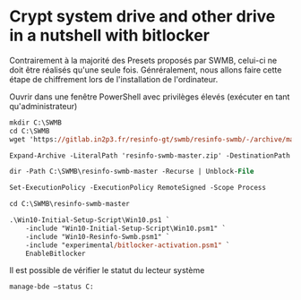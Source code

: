 # Crypt system drive and other drive in a nutshell with bitlocker

Contrairement à la majorité des Presets proposés par SWMB,
celui-ci ne doit être réalisés qu'une seule fois.
Génréralement, nous allons faire cette étape de chiffrement lors de l'installation de l'ordinateur.

Ouvrir dans une fenêtre PowerShell avec privilèges élevés (exécuter en tant qu'administrateur)

```ps
mkdir C:\SWMB
cd C:\SWMB
wget 'https://gitlab.in2p3.fr/resinfo-gt/swmb/resinfo-swmb/-/archive/master/resinfo-swmb-master.zip' -OutFile 'resinfo-swmb-master.zip'

Expand-Archive -LiteralPath 'resinfo-swmb-master.zip' -DestinationPath C:\SWMB

dir -Path C:\SWMB\resinfo-swmb-master -Recurse | Unblock-File

Set-ExecutionPolicy -ExecutionPolicy RemoteSigned -Scope Process

cd C:\SWMB\resinfo-swmb-master

.\Win10-Initial-Setup-Script\Win10.ps1 `
	-include "Win10-Initial-Setup-Script\Win10.psm1" `
	-include "Win10-Resinfo-Swmb.psm1" `
	-include "experimental/bitlocker-activation.psm1" `
	EnableBitlocker
```

Il est possible de vérifier le statut du lecteur système
```ps
manage-bde –status C:
```

